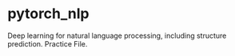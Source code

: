 # pytorch_nlp
Deep learning for natural language processing, including structure prediction. Practice File.

